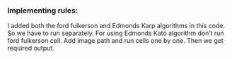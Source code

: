 ### Implementing rules:
I added both the ford fulkerson and Edmonds Karp algorithms in this code. So we have to run separately. For using Edmonds Kato algorithm don’t run ford fulkerson cell. Add image path and run cells one by one. 
Then we get required output.
